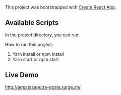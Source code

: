 This project was bootstrapped with [Create React App](https://github.com/facebook/create-react-app).

## Available Scripts

In the project directory, you can run:

How to run this project:

1. Yarn install or npm install
2. Yarn start or npm start


## Live Demo
http://agestasaputra-qoala.surge.sh/
